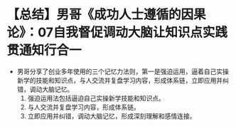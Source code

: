 # 【总结】男哥《成功人士遵循的因果论》：07自我督促调动大脑让知识点实践贯通知行合一

-   男哥分享了创业多年使用的三个记忆力法则，第一是强迫运用，逼着自己实操新学的技能和知识点，与人交流并复盘学习内容，形成体系链，立即应用并纠错，调动大脑记忆。
    1.  强迫运用法包括逼迫自己实操新学技能和知识点。
    2.  与人交流并复盘学习内容，形成体系链。
    3.  立即应用并纠错，调动大脑记忆，形成深刻理解和感情连接。